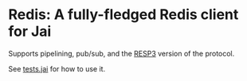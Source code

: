 # Redis: A fully-fledged Redis client for Jai

Supports pipelining, pub/sub, and the [RESP3](https://redis.io/docs/reference/protocol-spec/#resp-versions) version of the protocol.

See [tests.jai](tests.jai) for how to use it.

